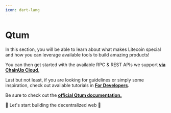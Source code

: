 ```yaml
---
icon: dart-lang
---
```


# Qtum

In this section, you will be able to learn about what makes Litecoin special and how you can leverage available tools to build amazing products!

You can then get started with the available RPC & REST APIs we support [ **via ChainUp Cloud**.](https://cloud.chainup.com)

Last but not least, if you are looking for guidelines or simply some inspiration, check out available tutorials in [**For Developers**](../../introduction/for-developers/use-blockchain-api.md).

Be sure to check out the [**official Qtum documentation.**](https://github.com/qtumproject/qtum/blob/master/doc/JSON-RPC-interface.md)

🚀 Let's start building the decentralized web 🚀
